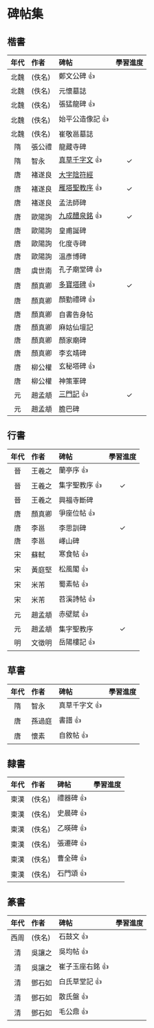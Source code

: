 # 碑帖集
## 楷書

| 年代 | 作者   | 碑帖                                     | 學習進度 |
| :--: | :----- | :--------------------------------------- | :------: |
| 北魏 | (佚名) | 鄭文公碑 :+1:                            |          |
| 北魏 | (佚名) | 元懷墓誌                                 |          |
| 北魏 | (佚名) | 張猛龍碑 :+1:                            |          |
| 北魏 | (佚名) | 始平公造像記 :+1:                        |          |
| 北魏 | (佚名) | 崔敬邕墓誌                               |          |
|  隋  | 張公禮 | 龍藏寺碑                                 |          |
|  隋  | 智永   | [真草千字文](./智永-真草千字文) :+1:     |    ✓    |
|  唐  | 褚遂良 | [大字陰符經](./褚遂良-大字陰符經)        |          |
|  唐  | 褚遂良 | [雁塔聖教序](./褚遂良-雁塔聖教序) :+1:   |    ✓    |
|  唐  | 褚遂良 | 孟法師碑                                 |          |
|  唐  | 歐陽詢 | [九成醴泉銘](./歐陽詢-九成宮醴泉銘) :+1: |    ✓    |
|  唐  | 歐陽詢 | 皇甫誕碑                                 |          |
|  唐  | 歐陽詢 | 化度寺碑                                 |          |
|  唐  | 歐陽詢 | 溫彥博碑                                 |          |
|  唐  | 虞世南 | 孔子廟堂碑 :+1:                          |          |
|  唐  | 顏真卿 | [多寶塔碑](./顏真卿-多寶塔碑) :+1:       |    ✓    |
|  唐  | 顏真卿 | 顏勤禮碑 :+1:                            |          |
|  唐  | 顏真卿 | 自書告身帖                               |          |
|  唐  | 顏真卿 | 麻姑仙壇記                               |          |
|  唐  | 顏真卿 | 顏家廟碑                                 |          |
|  唐  | 顏真卿 | 李玄靖碑                                 |          |
|  唐  | 柳公權 | 玄秘塔碑 :+1:                            |          |
|  唐  | 柳公權 | 神策軍碑                                 |          |
|  元  | 趙孟頫 | [三門記](./趙孟頫-三門記.md) :+1:        |    ✓    |
|  元  | 趙孟頫 | 膽巴碑                                   |          |

## 行書

| 年代 | 作者   | 碑帖            | 學習進度 |
| :--: | :----- | :-------------- | :------: |
|  晉  | 王羲之 | 蘭亭序 :+1:     |          |
|  晉  | 王羲之 | 集字聖教序 :+1: |    ✓    |
|  晉  | 王羲之 | 興福寺斷碑      |          |
|  唐  | 顏真卿 | 爭座位帖 :+1:   |          |
|  唐  | 李邕   | 李思訓碑        |    ✓    |
|  唐  | 李邕   | 嶧山碑          |          |
|  宋  | 蘇軾   | 寒食帖 :+1:     |          |
|  宋  | 黃庭堅 | 松風閣 :+1:     |          |
|  宋  | 米芾   | 蜀素帖 :+1:     |          |
|  宋  | 米芾   | 苕溪詩帖 :+1:   |          |
|  元  | 趙孟頫 | 赤壁賦 :+1:     |          |
|  元  | 趙孟頫 | 集字聖教序      |    ✓    |
|  明  | 文徵明 | 岳陽樓記 :+1:   |          |

## 草書
| 年代 | 作者   | 碑帖            | 學習進度 |
| :--: | :----- | :-------------- | :------: |
|  隋  | 智永   | 真草千字文 :+1: |          |
|  唐  | 孫過庭 | 書譜 :+1:       |          |
|  唐  | 懷素   | 自敘帖 :+1:     |          |

## 隸書
| 年代 | 作者   | 碑帖        | 學習進度 |
| :--: | :----- | :---------- | :------- |
| 東漢 | (佚名) | 禮器碑 :+1: |          |
| 東漢 | (佚名) | 史晨碑 :+1: |          |
| 東漢 | (佚名) | 乙暎碑 :+1: |          |
| 東漢 | (佚名) | 張遷碑 :+1: |          |
| 東漢 | (佚名) | 曹全碑 :+1: |          |
| 東漢 | (佚名) | 石門頌 :+1: |          |

## 篆書
| 年代 | 作者   | 碑帖              | 學習進度 |
| :--: | :----- | :---------------- | :------: |
| 西周 | (佚名) | 石鼓文 :+1:       |          |
|  清  | 吳讓之 | 吳均帖 :+1:       |          |
|  清  | 吳讓之 | 崔子玉座右銘 :+1: |          |
|  清  | 鄧石如 | 白氏草堂記 :+1:   |          |
|  清  | 鄧石如 | 散氏盤 :+1:       |          |
|  清  | 鄧石如 | 毛公鼎 :+1:       |          |